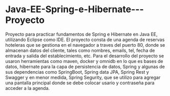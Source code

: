 # Java-EE-Spring-e-Hibernate---Proyecto
Proyecto para practicar fundamentos de Spring e Hibernate en Java EE, utilizando Eclipse como IDE. El proyecto consta de una agenda de reservas hoteleras que se gestiona en el navegador a traves del puerto 80, donde se almacenan datos del cliente, tales como nombres, emails, tel, fecha de entrada y salida del establecimiento, etc. 
Para el desarrollo del proyecto se usaron herramientas como maven, docker y omnidb en lo que es bases de datos, hibernate para la capa de persistencia de datos, Spring y algunas de sus dependencias como SpringBoot, Spring data JPA, Spring Rest y Swagger y en menor medida, Spring Segurity, que se utilizo para agregar una pantalla principal donde se debe colocar usario y contraseña para acceder a la agenda.
